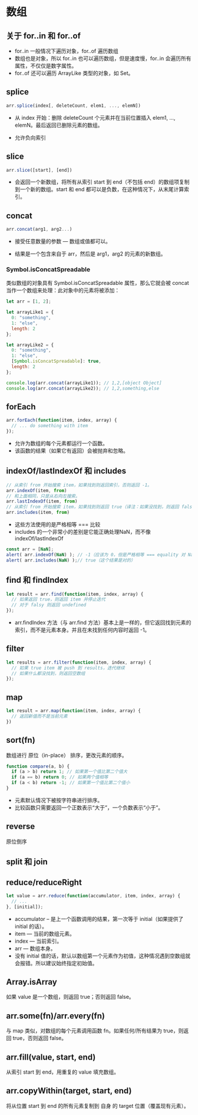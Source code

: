 # 数组

## 关于 for..in 和 for..of

- for..in 一般情况下遍历对象，for..of 遍历数组
- 数组也是对象，所以 for..in 也可以遍历数组，但是速度慢，for..in 会遍历所有属性，不仅仅是数字属性。
- for..of 还可以遍历 ArrayLike 类型的对象，如 Set。

## splice

```javascript
arr.splice(index[, deleteCount, elem1, ..., elemN])
```

- 从 index 开始：删除 deleteCount 个元素并在当前位置插入 elem1, ..., elemN。最后返回已删除元素的数组。

- 允许负向索引

## slice

```javascript
arr.slice([start], [end])
```

- 会返回一个新数组，将所有从索引 start 到 end（不包括 end）的数组项复制到一个新的数组。start 和 end 都可以是负数，在这种情况下，从末尾计算索引。

## concat

```javascript
arr.concat(arg1, arg2...)
```

- 接受任意数量的参数 — 数组或值都可以。

- 结果是一个包含来自于 arr，然后是 arg1，arg2 的元素的新数组。

### Symbol.isConcatSpreadable

类似数组的对象具有 Symbol.isConcatSpreadable 属性，那么它就会被 concat 当作一个数组来处理：此对象中的元素将被添加：

```javascript
let arr = [1, 2];

let arrayLike1 = {
  0: "something",
  1: "else",
  length: 2
};

let arrayLike2 = {
  0: "something",
  1: "else",
  [Symbol.isConcatSpreadable]: true,
  length: 2
};

console.log(arr.concat(arrayLike1)); // 1,2,[object Object]
console.log(arr.concat(arrayLike2)); // 1,2,something,else
```

## forEach

```javascript
arr.forEach(function(item, index, array) {
  // ... do something with item
});
```

- 允许为数组的每个元素都运行一个函数。
- 该函数的结果（如果它有返回）会被抛弃和忽略。

## indexOf/lastIndexOf 和 includes

```javascript
// 从索引 from 开始搜索 item，如果找到则返回索引，否则返回 -1。
arr.indexOf(item, from)
// 和上面相同，只是从右向左搜索。
arr.lastIndexOf(item, from)
// 从索引 from 开始搜索 item，如果找到则返回 true（译注：如果没找到，则返回 false）。
arr.includes(item, from)
```

- 这些方法使用的是严格相等 === 比较
- includes 的一个非常小的差别是它能正确处理NaN，而不像 indexOf/lastIndexOf

```javascript
const arr = [NaN];
alert( arr.indexOf(NaN) ); // -1（应该为 0，但是严格相等 === equality 对 NaN 无效）
alert( arr.includes(NaN) );// true（这个结果是对的）
```

## find 和 findIndex

```javascript
let result = arr.find(function(item, index, array) {
  // 如果返回 true，则返回 item 并停止迭代
  // 对于 falsy 则返回 undefined
});
```

- arr.findIndex 方法（与 arr.find 方法）基本上是一样的，但它返回找到元素的索引，而不是元素本身。并且在未找到任何内容时返回 -1。

## filter

```javascript
let results = arr.filter(function(item, index, array) {
  // 如果 true item 被 push 到 results，迭代继续
  // 如果什么都没找到，则返回空数组
});
```

## map

```javascript
let result = arr.map(function(item, index, array) {
  // 返回新值而不是当前元素
})
```

## sort(fn)

数组进行 原位（in-place） 排序，更改元素的顺序。

```javascript
function compare(a, b) {
  if (a > b) return 1; // 如果第一个值比第二个值大
  if (a == b) return 0; // 如果两个值相等
  if (a < b) return -1; // 如果第一个值比第二个值小
}
```

- 元素默认情况下被按字符串进行排序。
- 比较函数只需要返回一个正数表示“大于”，一个负数表示“小于”。

## reverse

原位倒序

## split 和 join

## reduce/reduceRight

```javascript
let value = arr.reduce(function(accumulator, item, index, array) {
  // ...
}, [initial]);
```

- accumulator – 是上一个函数调用的结果，第一次等于 initial（如果提供了 initial 的话）。
- item — 当前的数组元素。
- index — 当前索引。
- arr — 数组本身。
- 没有 initial 值的话，默认以数组第一个元素作为初值，这种情况遇到空数组就会报错。所以建议始终指定初始值。

## Array.isArray

如果 value 是一个数组，则返回 true；否则返回 false。

## arr.some(fn)/arr.every(fn)

与 map 类似，对数组的每个元素调用函数 fn。如果任何/所有结果为 true，则返回 true，否则返回 false。

## arr.fill(value, start, end)

 从索引 start 到 end，用重复的 value 填充数组。

## arr.copyWithin(target, start, end)

将从位置 start 到 end 的所有元素复制到 自身 的 target 位置（覆盖现有元素）。
